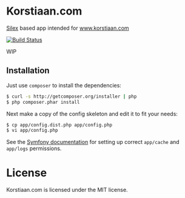 # Korstiaan.com

[Silex](http://silex.sensiolabs.org/) based app intended for www.korstiaan.com

[![Build Status](https://secure.travis-ci.org/korstiaan/korstiaan.com.png?branch=master)](http://travis-ci.org/korstiaan/korstiaan.com)

WIP

## Installation

Just use `composer` to install the dependencies:

```bash
$ curl -s http://getcomposer.org/installer | php
$ php composer.phar install
```

Next make a copy of the config skeleton and edit it to fit your needs:

```bash
$ cp app/config.dist.php app/config.php
$ vi app/config.php
```

See the [Symfony documentation](http://symfony.com/doc/current/book/installation.html#configuration-and-setup) for setting up correct `app/cache` and `app/logs` permissions.

# License

Korstiaan.com is licensed under the MIT license.

